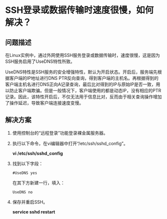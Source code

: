 # SSH登录或数据传输时速度很慢，如何解决？<a name="bms_01_0055"></a>

## 问题描述<a name="section172952158115"></a>

在Linux实例中，通过外网使用SSH服务登录或数据传输时，速度很慢，这是因为SSH服务启用了UseDNS特性所致。

UseDNS特性是SSH服务的安全增强特性，默认为开启状态。开启后，服务端先根据客户端的IP地址进行DNS PTR反向查询，得到客户端的主机名。再根据得到的客户端主机名进行DNS正向A记录查询，最后比对得到的IP与原始IP是否一致，用以防止客户端欺骗。但是一般情况下，客户端使用的都是动态IP，没有相应的PTR记录。因此，该特性开启后，不仅无法用于信息比对，反而由于相关查询操作增加了操作延迟，导致客户端连接速度变慢。

## 解决方案<a name="section188381730131110"></a>

1.  使用控制台的“远程登录”功能登录裸金属服务器。
2.  执行以下命令，在vi编辑器中打开“/etc/ssh/sshd\_config”。

    **vi /etc/ssh/sshd\_config**

3.  找到以下字段：

    ```
    #UseDNS yes
    ```

    在其下方新建一行，填入：

    ```
    UseDNS no
    ```

4.  保存并重启SSH。

    **service sshd restart**


